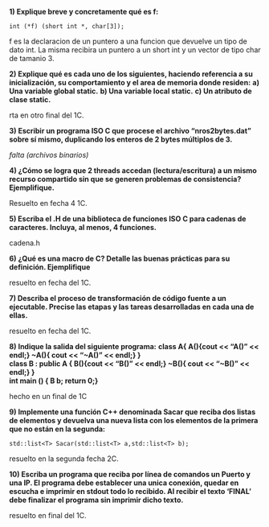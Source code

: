 **1) Explique breve y concretamente qué es f:**  
```
int (*f) (short int *, char[3]);
```
f es la declaracion de un puntero a una funcion que devuelve un tipo de dato int. La misma recibira un puntero a un short int y un vector de tipo char de tamanio 3.

**2) Explique qué es cada uno de los siguientes, haciendo referencia a su inicialización, su comportamiento y el area de memoria donde residen:**
  **a) Una variable global static.**
  **b) Una variable local static.**
  **c) Un atributo de clase static.**

rta en otro final del 1C.

**3) Escribir un programa ISO C que procese el archivo “nros2bytes.dat” sobre sí mismo, duplicando los enteros de 2 bytes múltiplos de 3.**

*falta (archivos binarios)*

**4) ¿Cómo se logra que 2 threads accedan (lectura/escritura) a un mismo recurso compartido sin que se generen problemas de consistencia? Ejemplifique.**

Resuelto en fecha 4 1C.

**5) Escriba el .H de una biblioteca de funciones ISO C para cadenas de caracteres. Incluya, al menos, 4 funciones.**

cadena.h

**6) ¿Qué es una macro de C? Detalle las buenas prácticas para su definición. Ejemplifique**

resuelto en fecha del 1C.

**7) Describa el proceso de transformación de código fuente a un ejecutable. Precise las etapas y las tareas desarrolladas en cada una de ellas.**

resuelto en fecha del 1C.

**8) Indique la salida del siguiente programa:**
**class A{ A(){cout << “A()” << endl;}       ~A(){ cout << “~A()” << endl;} }**  
**class B : public A { B(){cout << “B()” << endl;}     ~B(){ cout << “~B()” << endl;} }**      
**int main () { B b; return 0;}**

hecho en un final de 1C

**9) Implemente una función C++ denominada Sacar que reciba dos listas de elementos y devuelva una nueva lista con los elementos de la primera que no están en la segunda:**
```
std::list<T> Sacar(std::list<T> a,std::list<T> b);
```

resuelto en la segunda fecha 2C.

**10) Escriba un programa que reciba por línea de comandos un Puerto y una IP. El programa debe establecer una unica conexión, quedar en escucha e imprimir en stdout todo lo recibido. Al recibir el texto ‘FINAL’ debe finalizar el programa sin imprimir dicho texto.**

resuelto en final del 1C.
